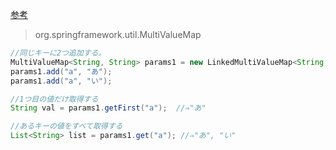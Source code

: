[参考](https://sites.google.com/site/soracane/springnitsuite/spring-no-ji-nengnitsuite/6-spring3-0kara-zhui-jiasareta-xinshii-bu-pinno-shao-jie)

> org.springframework.util.MultiValueMap

```java
//同じキーに2つ追加する。
MultiValueMap<String, String> params1 = new LinkedMultiValueMap<String, String>();
params1.add("a", "あ");
params1.add("a", "い");

//1つ目の値だけ取得する
String val = params1.getFirst("a");  //⇒"あ"

//あるキーの値をすべて取得する
List<String> list = params1.get("a"); //⇒"あ", "い"
```
